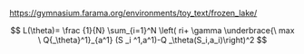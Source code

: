 https://gymnasium.farama.org/environments/toy_text/frozen_lake/  

$$ L(\theta)= \frac {1}{N} \sum_{i=1}^N \left( ri+ \gamma \underbrace{\ max \ Q{_\theta}^1}_{a^1}  (S _i ^1,a^1)-Q _\theta(S_i,a_i)\right)^2  $$
